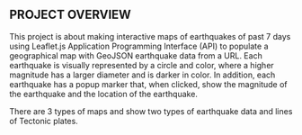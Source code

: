 ## **PROJECT OVERVIEW**

This project is about making interactive maps of earthquakes of past 7 days using Leaflet.js Application Programming Interface (API) to populate a geographical map with GeoJSON earthquake data from a URL. Each earthquake is visually represented by a circle and color, where a higher magnitude has a larger diameter and is darker in color. In addition, each earthquake has a popup marker that, when clicked, show the magnitude of the earthquake and the location of the earthquake.

There are 3 types of maps and show two types of earthquake data and lines of Tectonic plates. 
